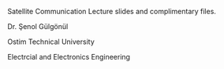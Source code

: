 Satellite Communication Lecture slides and complimentary files. 

Dr. Şenol Gülgönül

Ostim Technical University

Electrcial and Electronics Engineering

